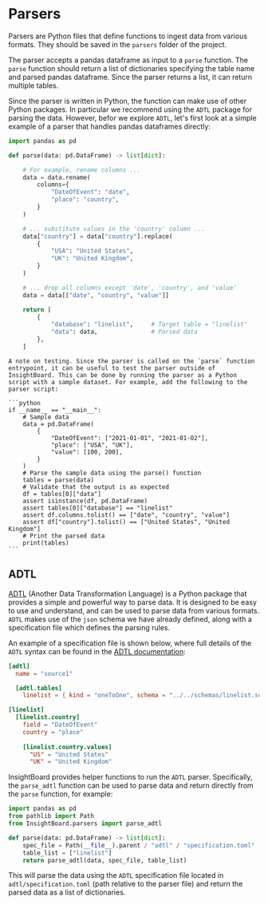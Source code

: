 # Parsers

Parsers are Python files that define functions to ingest data from various formats. They should be saved in the `parsers` folder of the project.

The parser accepts a pandas dataframe as input to a `parse` function. The `parse` function should return a list of dictionaries specifying the table name and parsed pandas dataframe. Since the parser returns a list, it can return multiple tables.

Since the parser is written in Python, the function can make use of other Python packages. In particular we recommend using the `ADTL` package for parsing the data. However, befor we explore `ADTL`, let's first look at a simple example of a parser that handles pandas dataframes directly:

```python
import pandas as pd

def parse(data: pd.DataFrame) -> list[dict]:

    # For example, rename columns ...
    data = data.rename(
        columns={
            "DateOfEvent": "date",
            "place": "country",
        }
    )

    # ... substitute values in the 'country' column ...
    data["country"] = data["country"].replace(
        {
            "USA": "United States",
            "UK": "United Kingdom",
        }
    )

    # ... drop all columns except 'date', 'country', and 'value'
    data = data[["date", "country", "value"]]

    return [
        {
            "database": "linelist",     # Target table = "linelist"
            "data": data,               # Parsed data
        },
    ]
```

````{note}
A note on testing. Since the parser is called on the `parse` function entrypoint, it can be useful to test the parser outside of InsightBoard. This can be done by running the parser as a Python script with a sample dataset. For example, add the following to the parser script:

```python
if __name__ == "__main__":
    # Sample data
    data = pd.DataFrame(
        {
            "DateOfEvent": ["2021-01-01", "2021-01-02"],
            "place": ["USA", "UK"],
            "value": [100, 200],
        }
    )
    # Parse the sample data using the parse() function
    tables = parse(data)
    # Validate that the output is as expected
    df = tables[0]["data"]
    assert isinstance(df, pd.DataFrame)
    assert tables[0]["database"] == "linelist"
    assert df.columns.tolist() == ["date", "country", "value"]
    assert df["country"].tolist() == ["United States", "United Kingdom"]
    # Print the parsed data
    print(tables)
```
````

## ADTL

[ADTL](https://github.com/globaldothealth/adtl) (Another Data Transformation Language) is a Python package that provides a simple and powerful way to parse data. It is designed to be easy to use and understand, and can be used to parse data from various formats. `ADTL` makes use of the `json` schema we have already defined, along with a specification file which defines the parsing rules.

An example of a specification file is shown below, where full details of the `ADTL` syntax can be found in the [ADTL documentation](https://github.com/globaldothealth/adtl):
```toml
[adtl]
  name = "source1"

  [adtl.tables]
    linelist = { kind = "oneToOne", schema = "../../schemas/linelist.schema.json" }

[linelist]
  [linelist.country]
    field = "DateOfEvent"
    country = "place"
    
    [linelist.country.values]
      "US" = "United States"
      "UK" = "United Kingdom"
```

InsightBoard provides helper functions to run the `ADTL` parser. Specifically, the `parse_adtl` function can be used to parse data and return directly from the `parse` function, for example:
```python
import pandas as pd
from pathlib import Path
from InsightBoard.parsers import parse_adtl

def parse(data: pd.DataFrame) -> list[dict]:
    spec_file = Path(__file__).parent / "adtl" / "specification.toml"
    table_list = ["linelist"]
    return parse_adtl(data, spec_file, table_list)
```

This will parse the data using the `ADTL` specification file located in `adtl/specification.toml` (path relative to the parser file) and return the parsed data as a list of dictionaries.
